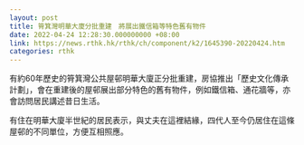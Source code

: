 ```yaml
---
layout: post
title: 筲箕灣明華大廈分批重建　將展出鐵信箱等特色舊有物件
date: 2022-04-24 12:28:30.000000000 +08:00
link: https://news.rthk.hk/rthk/ch/component/k2/1645390-20220424.htm
categories: rthk
---
```


有約60年歷史的筲箕灣公共屋邨明華大廈正分批重建，房協推出「歷史文化傳承計劃」，會在重建後的屋邨展出部分特色的舊有物件，例如鐵信箱、通花牆等，亦會訪問居民講述昔日生活。

有住在明華大廈半世紀的居民表示，與丈夫在這裡結緣，四代人至今仍居住在這條屋邨的不同單位，方便互相照應。
